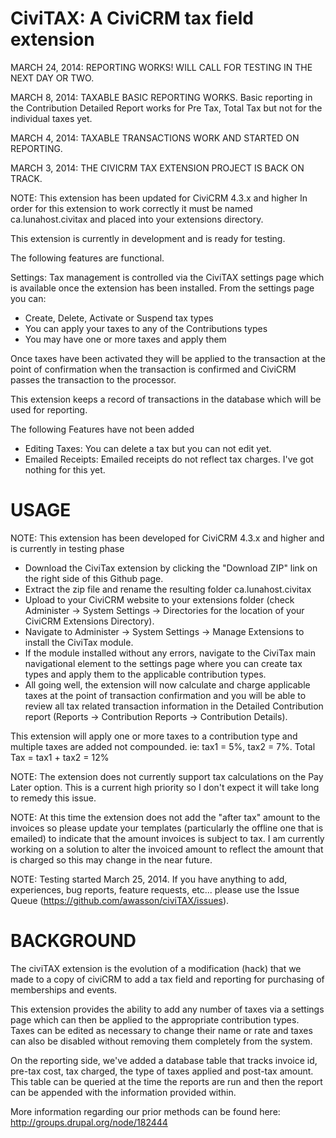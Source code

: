 CiviTAX: A CiviCRM tax field extension 
=====================================

MARCH 24, 2014: REPORTING WORKS! WILL CALL FOR TESTING IN THE NEXT DAY OR TWO.

MARCH 8, 2014: TAXABLE BASIC REPORTING WORKS.
Basic reporting in the Contribution Detailed Report works for Pre Tax, Total Tax but not for the individual taxes yet.

MARCH 4, 2014: TAXABLE TRANSACTIONS WORK AND STARTED ON REPORTING.

MARCH 3, 2014: THE CIVICRM TAX EXTENSION PROJECT IS BACK ON TRACK.

NOTE: 	This extension has been updated for CiviCRM 4.3.x and higher 
		In order for this extension to work correctly it must be named ca.lunahost.civitax and placed into your extensions directory.

This extension is currently in development and is ready for testing. 

The following features are functional.

Settings: Tax management is controlled via the CiviTAX settings page which is available once the extension has been installed. From the settings page you can:
 - Create, Delete, Activate or Suspend tax types 
 - You can apply your taxes to any of the Contributions types
 - You may have one or more taxes and apply them
 
Once taxes have been activated they will be applied to the transaction at the point of confirmation when the transaction is confirmed and CiviCRM passes the transaction to the processor.
 
This extension keeps a record of transactions in the database which will be used for reporting.
 
The following Features have not been added
 - Editing Taxes: You can delete a tax but you can not edit yet. 
 - Emailed Receipts: Emailed receipts do not reflect tax charges. I've got nothing for this yet.

USAGE
=====

NOTE: This extension has been developed for CiviCRM 4.3.x and higher and is currently in testing phase

 - Download the CiviTax extension by clicking the "Download ZIP" link on the right side of this Github page.
 - Extract the zip file and rename the resulting folder ca.lunahost.civitax  
 - Upload to your CiviCRM website to your extensions folder (check Administer -> System Settings -> Directories for the location of your CiviCRM Extensions Directory).
 - Navigate to Administer -> System Settings -> Manage Extensions to install the CiviTax module.
 - If the module installed without any errors, navigate to the CiviTax main navigational element to the settings page where you can create tax types and apply them to the applicable contribution types.
 - All going well, the extension will now calculate and charge applicable taxes at the point of transaction confirmation and you will be able to review all tax related transaction information in the Detailed Contribution report (Reports -> Contribution Reports -> Contribution Details).  
 
This extension will apply one or more taxes to a contribution type and multiple taxes are added not compounded. ie: tax1 = 5%, tax2 = 7%. Total Tax = tax1 + tax2 = 12%

NOTE: The extension does not currently support tax calculations on the Pay Later option. This is a current high priority so I don't expect it will take long to remedy this issue.

NOTE: At this time the extension does not add the "after tax" amount to the invoices so please update your templates (particularly the offline one that is emailed) to indicate that the amount invoices is subject to tax. I am currently working on a solution to alter the invoiced amount to reflect the amount that is charged so this may change in the near future. 

NOTE: Testing started March 25, 2014. If you have anything to add, experiences, bug reports, feature requests, etc... please use the Issue Queue (https://github.com/awasson/civiTAX/issues).

BACKGROUND
==========

The civiTAX extension is the evolution of a modification (hack) that we made to a copy of civiCRM to add a tax field and reporting for purchasing of memberships and events.

This extension provides the ability to add any number of taxes via a settings page which can then be applied to the appropriate contribution types. Taxes can be edited as necessary to change their name or rate and taxes can also be disabled without removing them completely from the system.

On the reporting side, we've added a database table that tracks invoice id, pre-tax cost, tax charged, the type of taxes applied and post-tax amount. This table can be queried at the time the reports are run and then the report can be appended with the information provided within. 

More information regarding our prior methods can be found here: http://groups.drupal.org/node/182444 
